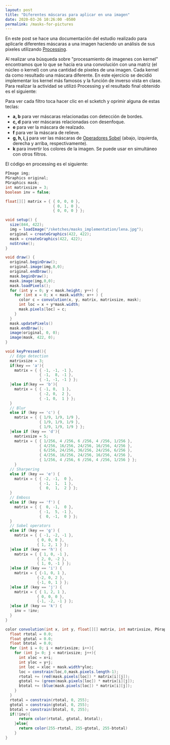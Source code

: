 ```yaml
---
layout: post
title: "Diferentes máscaras para aplicar en una imagen"
date: 2020-03-26 10:26:00 -0500
permalink: /masks-for-pictures
---
```


En este post se hace una documentación del estudio realizado para aplicarle diferentes máscaras a una imagen haciendo un análisis de sus pixeles utilizando [Processing](https://processing.org/).

Al realizar una búsqueda sobre "procesamiento de imagenes con kernel" encontramos que lo que se hacía era una convolución con una matriz (el núcleo o kernel) con una cantidad de pixeles de una imagen. Cada kernel da como resultado una máscara diferente. En este ejercicio se decidió implementar los kernel más famosos y la función de inverso vista en clase. Para realizar la actividad se utilizó Processing y el resultado final obtenido es el siguiente:

Para ver cada filtro toca hacer clic en el scketch y oprimir alguna de estas teclas:

- **a, b** para ver máscaras relacionadas con detección de bordes.
- **c, d** para ver máscaras relacionadas con desenfoque.
- **e** para ver la máscara de realzado.
- **f** para ver la máscara de relieve.
- **g, h, i, j** para ver las máscaras de [Operadores Sobel](https://en.wikipedia.org/wiki/Sobel_operator) (abajo, izquierda, derecha y arriba, respectivamente).
- **k** para invertir los colores de la imagen. Se puede usar en simultáneo con otros filtros.

<script src="processing.js"></script>

<canvas data-processing-sources="/sketches/masks_implementation/masks_implementation.pde"></canvas>

El código en processing es el siguiente:

```java
PImage img;
PGraphics original;
PGraphics mask;
int matrixsize = 3;
boolean inv = false;

float[][] matrix = { { 0, 0, 0 },
                     { 0, 1, 0 },
                     { 0, 0, 0 } };

void setup() {
  size(844, 422);
  img = loadImage("/sketches/masks_implementation/lena.jpg"); 
  original = createGraphics(422, 422);
  mask = createGraphics(422, 422);
  noStroke();
}

void draw() {
  original.beginDraw();
  original.image(img,0,0);
  original.endDraw();
  mask.beginDraw();
  mask.image(img,0,0);
  mask.loadPixels();
  for (int y = 0; y < mask.height; y++) {
    for (int x = 0; x < mask.width; x++ ) {
      color c = convolution(x, y, matrix, matrixsize, mask);
      int loc = x + y*mask.width;
      mask.pixels[loc] = c;
    }
  }
  mask.updatePixels()
  mask.endDraw();
  image(original, 0, 0);
  image(mask, 422, 0);
}

void keyPressed(){
  // Edge detection
  matrixsize = 3;
  if(key == 'a'){
    matrix = { { -1, -1, -1 },
               { -1,  8, -1 },
               { -1, -1, -1 } };
  }else if(key == 'b'){
    matrix = { { -1, 0,  1 },
               { -2, 0,  2 },
               { -1, 0,  1 } };
  }
  // Blur
  else if (key == 'c') {
    matrix = { { 1/9, 1/9, 1/9 },
               { 1/9, 1/9, 1/9 },
               { 1/9, 1/9, 1/9 } };
  }else if (key == 'd'){
    matrixsize = 5;
    matrix = { { 1/256, 4 /256, 6 /256, 4 /256, 1/256 },
               { 4/256, 16/256, 24/256, 16/256, 4/256 },
               { 6/256, 24/256, 36/256, 24/256, 6/256 },
               { 4/256, 16/256, 24/256, 16/256, 4/256 },
               { 1/256, 4 /256, 6 /256, 4 /256, 1/256 } };
    }
  // Sharpering
  else if (key == 'e') {
    matrix = { { -2, -1,  0 },
               { -1,  1,  1 },
               {  0,  1,  2 } };
  }
  // Emboss
  else if (key == 'f') {
    matrix = { {  0, -1,  0 },
               { -1,  5, -1 },
               {  0, -1,  0 } };
  }
  // Sobel operators
  else if (key == 'g') {
    matrix = { { -1, -2, -1 },
              { 0, 0, 0 },
              { 1, 2, 1 } };
  }else if (key == 'h') {
    matrix = { { 1, 0, -1 },
              { 2, 0, -2 },
              { 1, 0, -1 } };
  }else if (key == 'i') {
    matrix = { {-1, 0, 1 },
              {-2, 0, 2 },
              {-1, 0, 1 } };
  }else if (key == 'j') {
    matrix = { { 1, 2, 1 },
              { 0, 0, 0 },
              {-1, -2, -1 } };
  }else if (key == 'k') {
    inv = !inv;
  }
}

color convolution(int x, int y, float[][] matrix, int matrixsize, PGraphics mask){
  float rtotal = 0.0;
  float gtotal = 0.0;
  float btotal = 0.0;
  for (int i = 0; i < matrixsize; i++){
    for (int j= 0; j < matrixsize; j++){
      int xloc = x+i;
      int yloc = y+j;
      int loc = xloc + mask.width*yloc;
      loc = constrain(loc,0,mask.pixels.length-1);
      rtotal += (red(mask.pixels[loc]) * matrix[i][j]);
      gtotal += (green(mask.pixels[loc]) * matrix[i][j]);
      btotal += (blue(mask.pixels[loc]) * matrix[i][j]);
    }
  }
  rtotal = constrain(rtotal, 0, 255);
  gtotal = constrain(gtotal, 0, 255);
  btotal = constrain(btotal, 0, 255);
  if(!inv){
      return color(rtotal, gtotal, btotal);
    }else{
      return color(255-rtotal, 255-gtotal, 255-btotal)
    }
}
```
